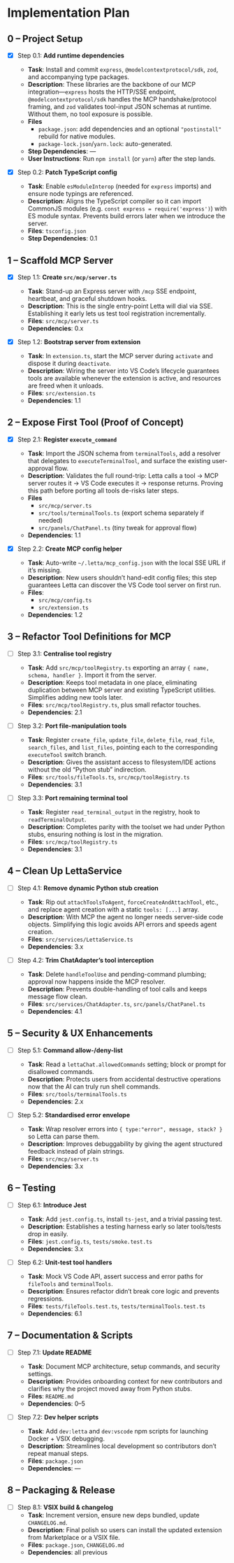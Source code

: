 # Implementation Plan

## 0 – Project Setup
- [x] Step 0.1: **Add runtime dependencies**
  - **Task**: Install and commit `express`, `@modelcontextprotocol/sdk`, `zod`, and accompanying type packages.
  - **Description**: These libraries are the backbone of our MCP integration—`express` hosts the HTTP/SSE endpoint, `@modelcontextprotocol/sdk` handles the MCP handshake/protocol framing, and `zod` validates tool-input JSON schemas at runtime. Without them, no tool exposure is possible.
  - **Files**
    - `package.json`: add dependencies and an optional `"postinstall"` rebuild for native modules.
    - `package-lock.json`/`yarn.lock`: auto-generated.
  - **Step Dependencies**: —
  - **User Instructions**: Run `npm install` (or `yarn`) after the step lands.

- [x] Step 0.2: **Patch TypeScript config**
  - **Task**: Enable `esModuleInterop` (needed for `express` imports) and ensure node typings are referenced.
  - **Description**: Aligns the TypeScript compiler so it can import CommonJS modules (e.g. `const express = require('express')`) with ES module syntax. Prevents build errors later when we introduce the server.
  - **Files**: `tsconfig.json`
  - **Step Dependencies**: 0.1

## 1 – Scaffold MCP Server
- [x] Step 1.1: **Create `src/mcp/server.ts`**
  - **Task**: Stand-up an Express server with `/mcp` SSE endpoint, heartbeat, and graceful shutdown hooks.
  - **Description**: This is the single entry-point Letta will dial via SSE. Establishing it early lets us test tool registration incrementally.
  - **Files**: `src/mcp/server.ts`
  - **Dependencies**: 0.x

- [x] Step 1.2: **Bootstrap server from extension**
  - **Task**: In `extension.ts`, start the MCP server during `activate` and dispose it during `deactivate`.
  - **Description**: Wiring the server into VS Code’s lifecycle guarantees tools are available whenever the extension is active, and resources are freed when it unloads.
  - **Files**: `src/extension.ts`
  - **Dependencies**: 1.1

## 2 – Expose First Tool (Proof of Concept)
- [x] Step 2.1: **Register `execute_command`**
  - **Task**: Import the JSON schema from `terminalTools`, add a resolver that delegates to `executeTerminalTool`, and surface the existing user-approval flow.
  - **Description**: Validates the full round-trip: Letta calls a tool → MCP server routes it → VS Code executes it → response returns. Proving this path before porting all tools de-risks later steps.
  - **Files**
    - `src/mcp/server.ts`
    - `src/tools/terminalTools.ts` (export schema separately if needed)
    - `src/panels/ChatPanel.ts` (tiny tweak for approval flow)
  - **Dependencies**: 1.1

- [x] Step 2.2: **Create MCP config helper**
  - **Task**: Auto-write `~/.letta/mcp_config.json` with the local SSE URL if it’s missing.
  - **Description**: New users shouldn’t hand-edit config files; this step guarantees Letta can discover the VS Code tool server on first run.
  - **Files**:
    - `src/mcp/config.ts`
    - `src/extension.ts`
  - **Dependencies**: 1.2

## 3 – Refactor Tool Definitions for MCP
- [ ] Step 3.1: **Centralise tool registry**
  - **Task**: Add `src/mcp/toolRegistry.ts` exporting an array `{ name, schema, handler }`. Import it from the server.
  - **Description**: Keeps tool metadata in one place, eliminating duplication between MCP server and existing TypeScript utilities. Simplifies adding new tools later.
  - **Files**: `src/mcp/toolRegistry.ts`, plus small refactor touches.
  - **Dependencies**: 2.1

- [ ] Step 3.2: **Port file-manipulation tools**
  - **Task**: Register `create_file`, `update_file`, `delete_file`, `read_file`, `search_files`, and `list_files`, pointing each to the corresponding `executeTool` switch branch.
  - **Description**: Gives the assistant access to filesystem/IDE actions without the old “Python stub” indirection.
  - **Files**: `src/tools/fileTools.ts`, `src/mcp/toolRegistry.ts`
  - **Dependencies**: 3.1

- [ ] Step 3.3: **Port remaining terminal tool**
  - **Task**: Register `read_terminal_output` in the registry, hook to `readTerminalOutput`.
  - **Description**: Completes parity with the toolset we had under Python stubs, ensuring nothing is lost in the migration.
  - **Files**: `src/mcp/toolRegistry.ts`
  - **Dependencies**: 3.1

## 4 – Clean Up LettaService
- [ ] Step 4.1: **Remove dynamic Python stub creation**
  - **Task**: Rip out `attachToolsToAgent`, `forceCreateAndAttachTool`, etc., and replace agent creation with a static `tools: [...]` array.
  - **Description**: With MCP the agent no longer needs server-side code objects. Simplifying this logic avoids API errors and speeds agent creation.
  - **Files**: `src/services/LettaService.ts`
  - **Dependencies**: 3.x

- [ ] Step 4.2: **Trim ChatAdapter’s tool interception**
  - **Task**: Delete `handleToolUse` and pending-command plumbing; approval now happens inside the MCP resolver.
  - **Description**: Prevents double-handling of tool calls and keeps message flow clean.
  - **Files**: `src/services/ChatAdapter.ts`, `src/panels/ChatPanel.ts`
  - **Dependencies**: 4.1

## 5 – Security & UX Enhancements
- [ ] Step 5.1: **Command allow-/deny-list**
  - **Task**: Read a `lettaChat.allowedCommands` setting; block or prompt for disallowed commands.
  - **Description**: Protects users from accidental destructive operations now that the AI can truly run shell commands.
  - **Files**: `src/tools/terminalTools.ts`
  - **Dependencies**: 2.x

- [ ] Step 5.2: **Standardised error envelope**
  - **Task**: Wrap resolver errors into `{ type:"error", message, stack? }` so Letta can parse them.
  - **Description**: Improves debuggability by giving the agent structured feedback instead of plain strings.
  - **Files**: `src/mcp/server.ts`
  - **Dependencies**: 3.x

## 6 – Testing
- [ ] Step 6.1: **Introduce Jest**
  - **Task**: Add `jest.config.ts`, install `ts-jest`, and a trivial passing test.
  - **Description**: Establishes a testing harness early so later tools/tests drop in easily.
  - **Files**: `jest.config.ts`, `tests/smoke.test.ts`
  - **Dependencies**: 3.x

- [ ] Step 6.2: **Unit-test tool handlers**
  - **Task**: Mock VS Code API, assert success and error paths for `fileTools` and `terminalTools`.
  - **Description**: Ensures refactor didn’t break core logic and prevents regressions.
  - **Files**: `tests/fileTools.test.ts`, `tests/terminalTools.test.ts`
  - **Dependencies**: 6.1

## 7 – Documentation & Scripts
- [ ] Step 7.1: **Update README**
  - **Task**: Document MCP architecture, setup commands, and security settings.
  - **Description**: Provides onboarding context for new contributors and clarifies why the project moved away from Python stubs.
  - **Files**: `README.md`
  - **Dependencies**: 0–5

- [ ] Step 7.2: **Dev helper scripts**
  - **Task**: Add `dev:letta` and `dev:vscode` npm scripts for launching Docker + VSIX debugging.
  - **Description**: Streamlines local development so contributors don’t repeat manual steps.
  - **Files**: `package.json`
  - **Dependencies**: —

## 8 – Packaging & Release
- [ ] Step 8.1: **VSIX build & changelog**
  - **Task**: Increment version, ensure new deps bundled, update `CHANGELOG.md`.
  - **Description**: Final polish so users can install the updated extension from Marketplace or a VSIX file.
  - **Files**: `package.json`, `CHANGELOG.md`
  - **Dependencies**: all previous
